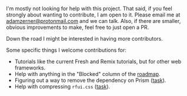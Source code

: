 I'm mostly not looking for help with this project. That said, if you feel
strongly about wanting to contribute, I am open to it. Please email me at
adamzerner@protonmail.com and we can talk. Also, if there are smaller, obvious
improvements to make, feel free to just open a PR.

Down the road I might be interested in having more contributors.

Some specific things I welcome contributions for:

- Tutorials like the current Fresh and Remix tutorials, but for other web
  frameworks.
- Help with anything in the "Blocked" column of the
  [roadmap](https://github.com/users/adamzerner/projects/2).
- Figuring out a way to remove the dependency on Prism
  ([task](https://github.com/adamzerner/rfui/issues/167)).
- Help with compressing `rfui.css`
  ([task](https://github.com/users/adamzerner/projects/2/views/1?pane=issue&itemId=51325810)).
